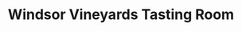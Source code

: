 ---
title: "Windsor Vineyards Tasting Room"
url: /healdsburg/windsor-vineyards-tasting-room/
shop: deli
---